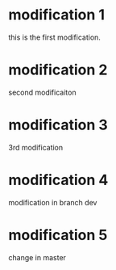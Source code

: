 # modification 1

this is the first modification.

# modification 2

second modificaiton

# modification 3

3rd modification

# modification 4

modification in branch dev

# modification 5

change in master

